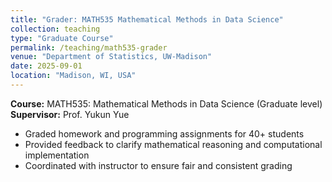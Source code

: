 ```yaml
---
title: "Grader: MATH535 Mathematical Methods in Data Science"
collection: teaching
type: "Graduate Course"
permalink: /teaching/math535-grader
venue: "Department of Statistics, UW-Madison"
date: 2025-09-01
location: "Madison, WI, USA"
---
```


**Course:** MATH535: Mathematical Methods in Data Science (Graduate level)  
**Supervisor:** Prof. Yukun Yue   

- Graded homework and programming assignments for 40+ students  
- Provided feedback to clarify mathematical reasoning and computational implementation  
- Coordinated with instructor to ensure fair and consistent grading

